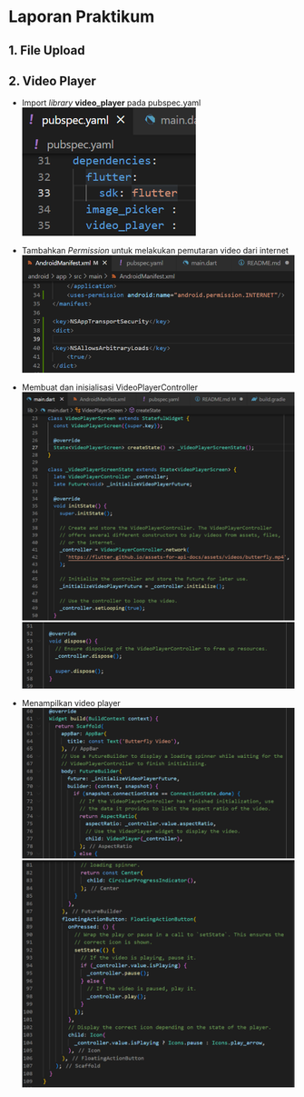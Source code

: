 # Laporan Praktikum

## 1. File Upload

## 2. Video Player
- Import _library_ **video_player** pada pubspec.yaml<br>
![screenshot](images/import_library_video_player.png)

- Tambahkan _Permission_ untuk melakukan pemutaran video dari internet<br>
![screenshot](images/menambahkan_permission.png)

- Membuat dan inisialisasi VideoPlayerController<br>
![screenshot](images/inisialisasi_videoplayercontroller.png)
![screenshot](images/inisialisasi_videoplayercontroller(2).png)

- Menampilkan video player
![screenshot](images/menampilkan_video_player.png)
![screenshot](images/menampilkan_video_player(2).png)

